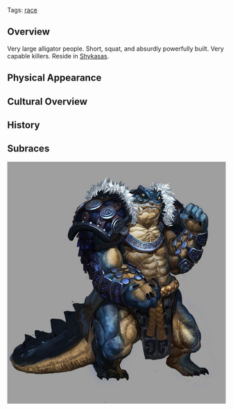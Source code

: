 Tags: [race](Races)

## Overview

Very large alligator people. Short, squat, and absurdly powerfully built. Very capable killers. Reside in [Shykasas](Shykasas).

## Physical Appearance



## Cultural Overview



## History



## Subraces

![Alekroin Nobility](/img/f5287bebaec6b1e2b7fdc7df3bde6024--creature-mitologiche-creature-design.jpg)